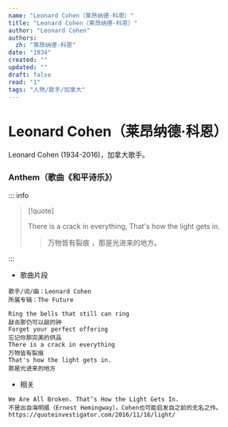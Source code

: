 ```yaml
---
name: "Leonard Cohen（莱昂纳德·科恩）"
title: "Leonard Cohen（莱昂纳德·科恩）"
author: "Leonard Cohen"
authors:
  zh: "莱昂纳德·科恩"
date: "1934"
created: ""
updated: ""
draft: false
read: "1"
tags: "人物/歌手/加拿大"
---
```


# Leonard Cohen（莱昂纳德·科恩）

Leonard Cohen (1934-2016)，加拿大歌手。

### Anthem（歌曲《和平诗乐》）

::: info

> [!quote]
>
> There is a crack in everything, That's how the light gets in.
>
> > 万物皆有裂痕 ，那是光进来的地方。

:::

- 歌曲片段

```
歌手/词/曲：Leonard Cohen
所属专辑：The Future

Ring the bells that still can ring
敲击那仍可以敲的钟
Forget your perfect offering
忘记你那完美的供品
There is a crack in everything
万物皆有裂痕
That's how the light gets in.
那是光进来的地方
```

- 相关

```
We Are All Broken. That’s How the Light Gets In.
不是出自海明威（Ernest Hemingway），Cohen也可能启发自之前的无名之作。
https://quoteinvestigator.com/2016/11/16/light/
```
